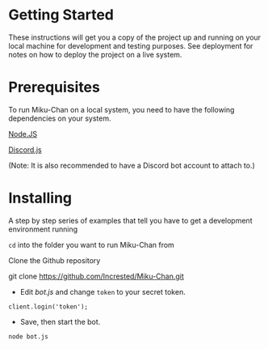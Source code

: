 <h1>Getting Started</h1>

These instructions will get you a copy of the project up and running on your local machine for development and testing purposes. See deployment for notes on how to deploy the project on a live system.

<h1>Prerequisites</h1>

To run Miku-Chan on a local system, you need to have the following dependencies on your system.

[Node.JS](https://nodejs.org/)

[Discord.js](https://discord.js.org/)

(Note: It is also recommended to have a Discord bot account to attach to.)

<h1>Installing</h1>

A step by step series of examples that tell you have to get a development environment running

`cd` into the folder you want to run Miku-Chan from

Clone the Github repository

git clone https://github.com/Incrested/Miku-Chan.git


* Edit *bot.js* and change `token` to your secret token.

`client.login('token');`


* Save, then start the bot.

`node bot.js`
